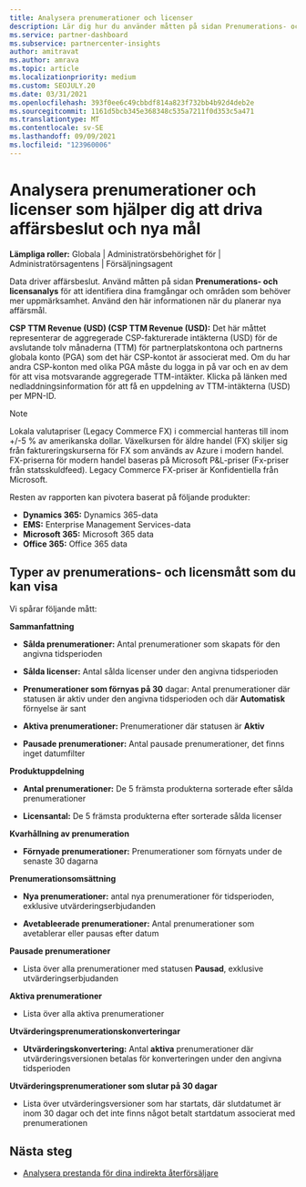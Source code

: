 ```yaml
---
title: Analysera prenumerationer och licenser
description: Lär dig hur du använder måtten på sidan Prenumerations- och licensanalys för att identifiera dina framgångar och områden som behöver mer uppmärksamhet.
ms.service: partner-dashboard
ms.subservice: partnercenter-insights
author: amitravat
ms.author: amrava
ms.topic: article
ms.localizationpriority: medium
ms.custom: SEOJULY.20
ms.date: 03/31/2021
ms.openlocfilehash: 393f0ee6c49cbbdf814a823f732bb4b92d4deb2e
ms.sourcegitcommit: 1161d5bcb345e368348c535a7211f0d353c5a471
ms.translationtype: MT
ms.contentlocale: sv-SE
ms.lasthandoff: 09/09/2021
ms.locfileid: "123960006"
---
```

# <a name="analyze-subscriptions-and-licenses-to-help-you-drive-business-decisions-and-new-goals"></a>Analysera prenumerationer och licenser som hjälper dig att driva affärsbeslut och nya mål

**Lämpliga roller:** Globala | Administratörsbehörighet för | Administratörsagentens | Försäljningsagent

Data driver affärsbeslut. Använd måtten på sidan **Prenumerations- och licensanalys** för att identifiera dina framgångar och områden som behöver mer uppmärksamhet. Använd den här informationen när du planerar nya affärsmål.

**CSP TTM Revenue (USD) (CSP TTM Revenue (USD):** Det här måttet representerar de aggregerade CSP-fakturerade intäkterna (USD) för de avslutande tolv månaderna (TTM) för partnerplatskontona och partnerns globala konto (PGA) som det här CSP-kontot är associerat med. Om du har andra CSP-konton med olika PGA måste du logga in på var och en av dem för att visa motsvarande aggregerade TTM-intäkter.  Klicka på länken med nedladdningsinformation för att få en uppdelning av TTM-intäkterna (USD) per MPN-ID.

>[!NOTE]
>Lokala valutapriser (Legacy Commerce FX) i commercial hanteras till inom +/-5 % av amerikanska dollar. Växelkursen för äldre handel (FX) skiljer sig från faktureringskurserna för FX som används av Azure i modern handel. FX-priserna för modern handel baseras på Microsoft P&L-priser (Fx-priser från statsskuldfeed). Legacy Commerce FX-priser är Konfidentiella från Microsoft.


Resten av rapporten kan pivotera baserat på följande produkter:

 - **Dynamics 365:** Dynamics 365-data  
 - **EMS:** Enterprise Management Services-data  
 - **Microsoft 365:** Microsoft 365 data  
 - **Office 365:** Office 365 data  


## <a name="types-of-subscription-and-license-metrics-you-can-view"></a>Typer av prenumerations- och licensmått som du kan visa

Vi spårar följande mått:

**Sammanfattning**  
 - **Sålda prenumerationer:** Antal prenumerationer som skapats för den angivna tidsperioden  
  
 - **Sålda licenser:** Antal sålda licenser under den angivna tidsperioden  
  
 - **Prenumerationer som förnyas på 30** dagar: Antal prenumerationer där statusen är aktiv under den angivna tidsperioden och där **Automatisk** förnyelse är sant
 
 - **Aktiva prenumerationer:** Prenumerationer där statusen är **Aktiv**  
 
 - **Pausade prenumerationer:** Antal pausade prenumerationer, det finns inget datumfilter  

**Produktuppdelning**
  
 - **Antal prenumerationer:** De 5 främsta produkterna sorterade efter sålda prenumerationer  
 
 - **Licensantal:** De 5 främsta produkterna efter sorterade sålda licenser

**Kvarhållning av prenumeration**

 - **Förnyade prenumerationer:** Prenumerationer som förnyats under de senaste 30 dagarna  

**Prenumerationsomsättning**  
 - **Nya prenumerationer:** antal nya prenumerationer för tidsperioden, exklusive utvärderingserbjudanden  
 
 - **Avetableerade prenumerationer:** Antal prenumerationer som avetablerar eller pausas efter datum  

**Pausade prenumerationer** 
 
 - Lista över alla prenumerationer med statusen **Pausad**, exklusive utvärderingserbjudanden  
  
**Aktiva prenumerationer**

 - Lista över alla aktiva prenumerationer  

**Utvärderingsprenumerationskonverteringar**  

 - **Utvärderingskonvertering:** Antal **aktiva** prenumerationer där utvärderingsversionen betalas för konverteringen under den angivna tidsperioden  

**Utvärderingsprenumerationer som slutar på 30 dagar**  

 - Lista över utvärderingsversioner som har startats, där slutdatumet är inom 30 dagar och det inte finns något betalt startdatum associerat med prenumerationen  



## <a name="next-steps"></a>Nästa steg

- [Analysera prestanda för dina indirekta återförsäljare](analyze-indirect-resellers.md)